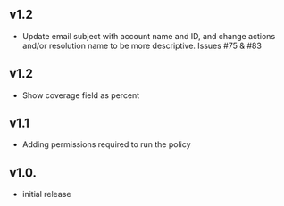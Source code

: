 v1.2
----
- Update email subject with account name and ID, and change actions and/or resolution name to be more descriptive. Issues #75 & #83

v1.2
----
- Show coverage field as percent

v1.1
----
- Adding permissions required to run the policy

v1.0.
-----
- initial release
